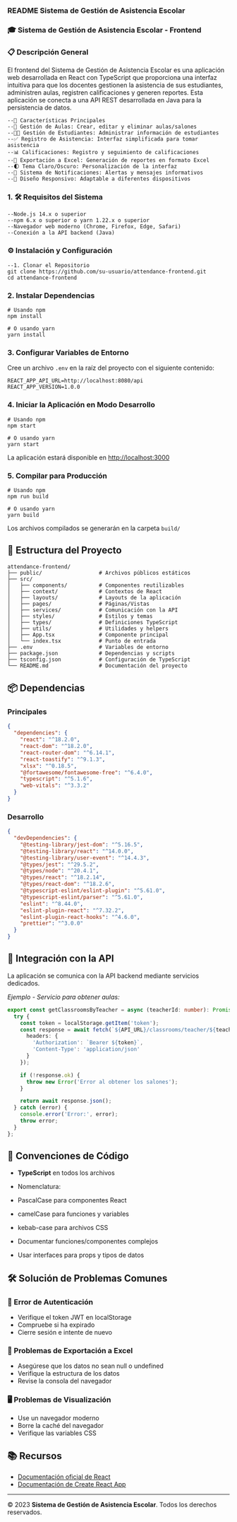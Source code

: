 ### README  Sistema de Gestión de Asistencia Escolar

### 🎓 Sistema de Gestión de Asistencia Escolar - Frontend

### 📋 Descripción General

El frontend del Sistema de Gestión de Asistencia Escolar es una aplicación web desarrollada en React con TypeScript 
que proporciona una interfaz intuitiva para que los docentes gestionen la asistencia de sus estudiantes, administren aulas, 
registren calificaciones y generen reportes. Esta aplicación se conecta a una API REST desarrollada en 
Java para la persistencia de datos.
```plaintext
--🚀 Características Principales
--🏫 Gestión de Aulas: Crear, editar y eliminar aulas/salones
--👨‍🎓 Gestión de Estudiantes: Administrar información de estudiantes
--✅ Registro de Asistencia: Interfaz simplificada para tomar asistencia
--📊 Calificaciones: Registro y seguimiento de calificaciones
--📑 Exportación a Excel: Generación de reportes en formato Excel
--🌓 Tema Claro/Oscuro: Personalización de la interfaz
--🔔 Sistema de Notificaciones: Alertas y mensajes informativos
--📱 Diseño Responsivo: Adaptable a diferentes dispositivos
```

### 1. 🛠 Requisitos del Sistema
```plaintext
--Node.js 14.x o superior
--npm 6.x o superior o yarn 1.22.x o superior
--Navegador web moderno (Chrome, Firefox, Edge, Safari)
--Conexión a la API backend (Java)
```

### ⚙️ Instalación y Configuración
```plaintext
--1. Clonar el Repositorio
git clone https://github.com/su-usuario/attendance-frontend.git
cd attendance-frontend
```
### 2. Instalar Dependencias

```shellscript
# Usando npm
npm install

# O usando yarn
yarn install
```

### 3. Configurar Variables de Entorno

Cree un archivo `.env` en la raíz del proyecto con el siguiente contenido:

```plaintext
REACT_APP_API_URL=http://localhost:8080/api
REACT_APP_VERSION=1.0.0
```

### 4. Iniciar la Aplicación en Modo Desarrollo

```shellscript
# Usando npm
npm start

# O usando yarn
yarn start
```

La aplicación estará disponible en [http://localhost:3000](http://localhost:3000)

### 5. Compilar para Producción

```shellscript
# Usando npm
npm run build

# O usando yarn
yarn build
```

Los archivos compilados se generarán en la carpeta `build/`

## 📁 Estructura del Proyecto

```plaintext
attendance-frontend/
├── public/                  # Archivos públicos estáticos
├── src/
│   ├── components/          # Componentes reutilizables
│   ├── context/             # Contextos de React
│   ├── layouts/             # Layouts de la aplicación
│   ├── pages/               # Páginas/Vistas
│   ├── services/            # Comunicación con la API
│   ├── styles/              # Estilos y temas
│   ├── types/               # Definiciones TypeScript
│   ├── utils/               # Utilidades y helpers
│   ├── App.tsx              # Componente principal
│   └── index.tsx            # Punto de entrada
├── .env                     # Variables de entorno
├── package.json             # Dependencias y scripts
├── tsconfig.json            # Configuración de TypeScript
└── README.md                # Documentación del proyecto
```

## 📦 Dependencias

### Principales

```json
{
  "dependencies": {
    "react": "^18.2.0",
    "react-dom": "^18.2.0",
    "react-router-dom": "^6.14.1",
    "react-toastify": "^9.1.3",
    "xlsx": "^0.18.5",
    "@fortawesome/fontawesome-free": "^6.4.0",
    "typescript": "^5.1.6",
    "web-vitals": "^3.3.2"
  }
}
```

### Desarrollo

```json
{
  "devDependencies": {
    "@testing-library/jest-dom": "^5.16.5",
    "@testing-library/react": "^14.0.0",
    "@testing-library/user-event": "^14.4.3",
    "@types/jest": "^29.5.2",
    "@types/node": "^20.4.1",
    "@types/react": "^18.2.14",
    "@types/react-dom": "^18.2.6",
    "@typescript-eslint/eslint-plugin": "^5.61.0",
    "@typescript-eslint/parser": "^5.61.0",
    "eslint": "^8.44.0",
    "eslint-plugin-react": "^7.32.2",
    "eslint-plugin-react-hooks": "^4.6.0",
    "prettier": "^3.0.0"
  }
}
```

## 🔗 Integración con la API

La aplicación se comunica con la API backend mediante servicios dedicados.

*Ejemplo - Servicio para obtener aulas:*

```typescript
export const getClassroomsByTeacher = async (teacherId: number): Promise<Classroom[]> => {
  try {
    const token = localStorage.getItem('token');
    const response = await fetch(`${API_URL}/classrooms/teacher/${teacherId}`, {
      headers: {
        'Authorization': `Bearer ${token}`,
        'Content-Type': 'application/json'
      }
    });

    if (!response.ok) {
      throw new Error('Error al obtener los salones');
    }

    return await response.json();
  } catch (error) {
    console.error('Error:', error);
    throw error;
  }
};
```

## 🧩 Convenciones de Código

- **TypeScript** en todos los archivos
- Nomenclatura:

- PascalCase para componentes React
- camelCase para funciones y variables
- kebab-case para archivos CSS



- Documentar funciones/componentes complejos
- Usar interfaces para props y tipos de datos


## 🛠 Solución de Problemas Comunes

### 🔐 Error de Autenticación

- Verifique el token JWT en localStorage
- Compruebe si ha expirado
- Cierre sesión e intente de nuevo


### 📑 Problemas de Exportación a Excel

- Asegúrese que los datos no sean null o undefined
- Verifique la estructura de los datos
- Revise la consola del navegador


### 🖥 Problemas de Visualización

- Use un navegador moderno
- Borre la caché del navegador
- Verifique las variables CSS


## 📚 Recursos

- [Documentación oficial de React](https://reactjs.org/)
- [Documentación de Create React App](https://github.com/facebook/create-react-app/docs/getting-started)


---

© 2023 **Sistema de Gestión de Asistencia Escolar**. Todos los derechos reservados.
